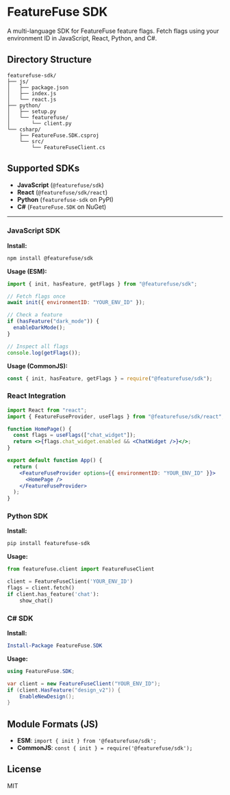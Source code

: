 # FeatureFuse SDK

A multi-language SDK for FeatureFuse feature flags. Fetch flags using your environment ID in JavaScript, React, Python, and C#.

## Directory Structure

```
featurefuse-sdk/
├── js/
│   ├── package.json
│   ├── index.js
│   └── react.js
├── python/
│   ├── setup.py
│   └── featurefuse/
│       └── client.py
└── csharp/
    ├── FeatureFuse.SDK.csproj
    └── src/
        └── FeatureFuseClient.cs
```

## Supported SDKs

- **JavaScript** (`@featurefuse/sdk`)
- **React** (`@featurefuse/sdk/react`)
- **Python** (`featurefuse-sdk` on PyPI)
- **C#** (`FeatureFuse.SDK` on NuGet)

---

### JavaScript SDK

**Install:**

```bash
npm install @featurefuse/sdk
```

**Usage (ESM):**

```js
import { init, hasFeature, getFlags } from "@featurefuse/sdk";

// Fetch flags once
await init({ environmentID: "YOUR_ENV_ID" });

// Check a feature
if (hasFeature("dark_mode")) {
  enableDarkMode();
}

// Inspect all flags
console.log(getFlags());
```

**Usage (CommonJS):**

```js
const { init, hasFeature, getFlags } = require("@featurefuse/sdk");
```

### React Integration

```jsx
import React from "react";
import { FeatureFuseProvider, useFlags } from "@featurefuse/sdk/react";

function HomePage() {
  const flags = useFlags(["chat_widget"]);
  return <>{flags.chat_widget.enabled && <ChatWidget />}</>;
}

export default function App() {
  return (
    <FeatureFuseProvider options={{ environmentID: "YOUR_ENV_ID" }}>
      <HomePage />
    </FeatureFuseProvider>
  );
}
```

### Python SDK

**Install:**

```bash
pip install featurefuse-sdk
```

**Usage:**

```python
from featurefuse.client import FeatureFuseClient

client = FeatureFuseClient('YOUR_ENV_ID')
flags = client.fetch()
if client.has_feature('chat'):
    show_chat()
```

### C# SDK

**Install:**

```powershell
Install-Package FeatureFuse.SDK
```

**Usage:**

```csharp
using FeatureFuse.SDK;

var client = new FeatureFuseClient("YOUR_ENV_ID");
if (client.HasFeature("design_v2")) {
    EnableNewDesign();
}
```

## Module Formats (JS)

- **ESM**: `import { init } from '@featurefuse/sdk';`
- **CommonJS**: `const { init } = require('@featurefuse/sdk');`

## License

MIT
